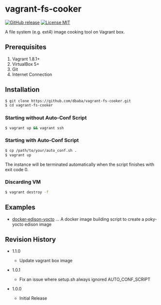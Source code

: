 vagrant-fs-cooker
===

[![GitHub release](https://img.shields.io/github/release/dbaba/vagrant-fs-cooker.svg)](https://github.com/dbaba/vagrant-fs-cooker/releases/latest)
[![License MIT](https://img.shields.io/github/license/dbaba/vagrant-fs-cooker.svg)](http://opensource.org/licenses/MIT)

A file system (e.g. ext4) image cooking tool on Vagrant box.

## Prerequisites

1. Vagrant 1.8.1+
1. VirtualBox 5+
1. Git
1. Internet Connection

## Installation

```bash
$ git clone https://github.com/dbaba/vagrant-fs-cooker.git
$ cd vagrant-fs-cooker
```

### Starting without Auto-Conf Script

```bash
$ vagrant up && vagrant ssh
```

### Starting with Auto-Conf Script

```bash
$ cp /path/to/your/auto_conf.sh .
$ vagrant up
```
The instance will be terminated automatically when the script finishes with exit code 0.

### Discarding VM

```bash
$ vagrant destroy -f
```

## Examples

 * [docker-edison-yocto](https://github.com/dbaba/docker-edison-yocto) ... A docker image building script to create a poky-yocto edison image

## Revision History
* 1.1.0
  - Update vagrant box image

* 1.0.1
  - Fix an issue where setup.sh always ignored AUTO_CONF_SCRIPT

* 1.0.0
  - Initial Release
